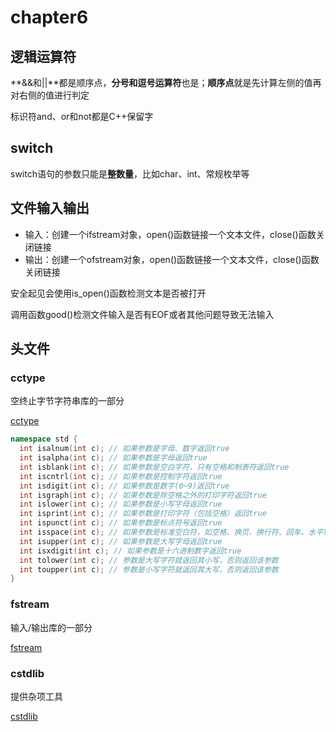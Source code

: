 # chapter6

## 逻辑运算符

**&&和||**都是顺序点，**分号和逗号运算符**也是；**顺序点**就是先计算左侧的值再对右侧的值进行判定

标识符and、or和not都是C++保留字

## switch

switch语句的参数只能是**整数量**，比如char、int、常规枚举等

## 文件输入输出

- 输入：创建一个ifstream对象，open()函数链接一个文本文件，close()函数关闭链接
- 输出：创建一个ofstream对象，open()函数链接一个文本文件，close()函数关闭链接

安全起见会使用is_open()函数检测文本是否被打开

调用函数good()检测文件输入是否有EOF或者其他问题导致无法输入

## 头文件

### cctype

空终止字节字符串库的一部分

[cctype](http://www.cppds.com/cpp/header/cctype.html)

```c++
namespace std {
  int isalnum(int c); // 如果参数是字母、数字返回true
  int isalpha(int c); // 如果参数是字母返回true
  int isblank(int c); // 如果参数是空白字符，只有空格和制表符返回true
  int iscntrl(int c); // 如果参数是控制字符返回true
  int isdigit(int c); // 如果参数是数字(0~9)返回true
  int isgraph(int c); // 如果参数是除空格之外的打印字符返回true
  int islower(int c); // 如果参数是小写字母返回true
  int isprint(int c); // 如果参数是打印字符（包括空格）返回true
  int ispunct(int c); // 如果参数是标点符号返回true
  int isspace(int c); // 如果参数是标准空白符，如空格、换页、换行符、回车、水平制表符或者垂直制表符返回true
  int isupper(int c); // 如果参数是大写字母返回true
  int isxdigit(int c); // 如果参数是十六进制数字返回true
  int tolower(int c); // 参数是大写字符就返回其小写，否则返回该参数
  int toupper(int c); // 参数是小写字符就返回其大写，否则返回该参数
}
```

### fstream

输入/输出库的一部分

[fstream](http://www.cppds.com/cpp/header/fstream.html)

### cstdlib

提供杂项工具

[cstdlib](http://www.cppds.com/cpp/header/cstdlib.html)
